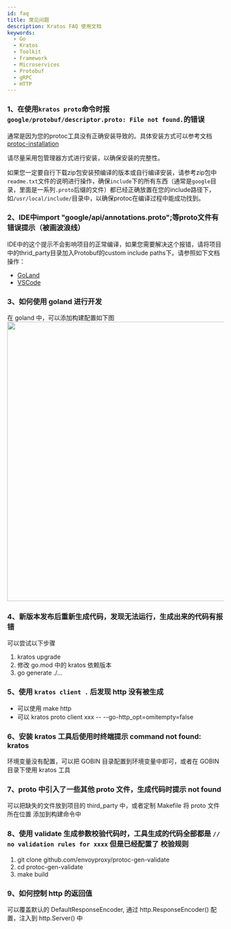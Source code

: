 ```yaml
---
id: faq
title: 常见问题
description: Kratos FAQ 使用文档
keywords:
  - Go 
  - Kratos
  - Toolkit
  - Framework
  - Microservices
  - Protobuf
  - gRPC
  - HTTP
---
```


### 1、在使用`kratos proto`命令时报`google/protobuf/descriptor.proto: File not found.`的错误
通常是因为您的protoc工具没有正确安装导致的。具体安装方式可以参考文档[protoc-installation](https://grpc.io/docs/protoc-installation/)

请尽量采用包管理器方式进行安装，以确保安装的完整性。

如果您一定要自行下载zip包安装预编译的版本或自行编译安装，请参考zip包中`readme.txt`文件的说明进行操作，确保`include`下的所有东西（通常是`google`目录，里面是一系列`.proto`后缀的文件）都已经正确放置在您的include路径下，如`/usr/local/include/`目录中，以确保protoc在编译过程中能成功找到。

### 2、IDE中import "google/api/annotations.proto";等proto文件有错误提示（被画波浪线）
IDE中的这个提示不会影响项目的正常编译，如果您需要解决这个报错，请将项目中的thrid_party目录加入Protobuf的custom include paths下。请参照如下文档操作：
* [GoLand](https://github.com/ksprojects/protobuf-jetbrains-plugin#configuration) 
* [VSCode](https://github.com/zxh0/vscode-proto3#extension-settings)

### 3、如何使用 goland 进行开发

在 goland 中，可以添加构建配置如下图
<img src="/images/goland.png" width="650px" />

### 4、新版本发布后重新生成代码，发现无法运行，生成出来的代码有报错

可以尝试以下步骤
1. kratos upgrade
2. 修改 go.mod 中的 kratos 依赖版本
3. go generate ./...

### 5、使用 `kratos client .` 后发现 http 没有被生成

- 可以使用 make http
- 可以 kratos proto client xxx -- --go-http_opt=omitempty=false

### 6、安装 kratos 工具后使用时终端提示 command not found: kratos

环境变量没有配置，可以把 GOBIN 目录配置到环境变量中即可，或者在 GOBIN 目录下使用 kratos 工具

### 7、proto 中引入了一些其他 proto 文件，生成代码时提示 not found

可以把缺失的文件放到项目的 third_party 中，或者定制 Makefile 将 proto 文件所在位置 添加到构建命令中

### 8、使用 validate 生成参数校验代码时，工具生成的代码全部都是 `// no validation rules for xxxx` 但是已经配置了 校验规则

1. git clone github.com/envoyproxy/protoc-gen-validate
2. cd protoc-gen-validate
3. make build

### 9、如何控制 http 的返回值

可以覆盖默认的 DefaultResponseEncoder, 通过 http.ResponseEncoder() 配置，注入到 http.Server() 中
